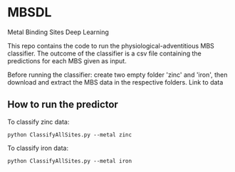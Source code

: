 # MBSDL
Metal Binding Sites Deep Learning


This repo contains the code to run the physiological-adventitious MBS classifier.
The outcome of the classifier is a csv file containing the predictions for each MBS given as input.

Before running the classifier: create two empty folder 'zinc' and 'iron', then download and extract the MBS data in the respective folders.
Link to data <url>
  
## How to run the predictor

To classify zinc data:
```
python ClassifyAllSites.py --metal zinc
```
  
To classify iron data:  
```
python ClassifyAllSites.py --metal iron
```
